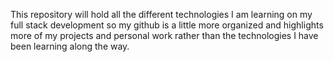 This repository will hold all the different technologies I am learning on my full stack development so my github is a little more organized and highlights more of my projects and personal work rather than the technologies I have been learning along the way.
